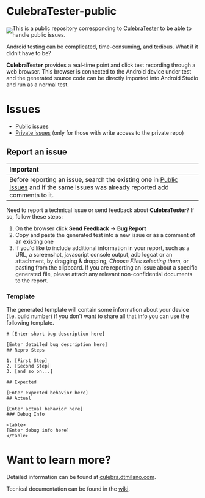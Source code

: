 # CulebraTester-public
<a href="#"><img src="https://github.com/dtmilano/AndroidViewClient/wiki/images/culebra-logo-transparent-204x209-rb-border.png" align="left" hspace="0" vspace="6"></a>

This is a public repository corresponding to [CulebraTester](https://github.com/dtmilano/CulebraTester) to be able to handle public issues.

Android testing can be complicated, time-consuming, and tedious. What if it didn’t have to be?

**CulebraTester** provides a real-time point and click test recording through a web browser. This browser is connected to the Android device under test and the generated source code can be directly imported into Android Studio and run as a normal test.


# Issues
- [Public issues](https://github.com/dtmilano/CulebraTester-public/issues)
- [Private issues](https://github.com/dtmilano/CulebraTester/issues) (only for those with write access to the private repo)

## Report an issue
| Important |
|:----------|
|Before reporting an issue, search the existing one in [Public issues](https://github.com/dtmilano/CulebraTester-public/issues) and if the same issues was already reported add comments to it.|

Need to report a technical issue or send feedback about **CulebraTester**? If so, follow these steps:

1. On the browser click **Send Feedback** -> **Bug Report**
2. Copy and paste the generated test into a new issue or as a comment of an existing one
3. If you'd like to include additional information in your report, such as a URL, a screenshot, javascript console output, adb logcat or an attachment, by dragging & dropping, *Choose Files selecting them*, or pasting from the clipboard. If you are reporting an issue about a specific generated file, please attach any relevant non-confidential documents to the report.

### Template
The generated template will contain some information about your device (i.e. build number) if you don't want to share all that info you can use the following template.

```
# [Enter short bug description here]

[Enter detailed bug description here]
## Repro Steps

1. [First Step]
2. [Second Step]
3. [and so on...]

## Expected

[Enter expected behavior here]
## Actual

[Enter actual behavior here]
### Debug Info

<table>
[Enter debug info here]
</table>
```

# Want to learn more?
Detailed information can be found at [culebra.dtmilano.com](http://culebra.dtmilano.com/).

Tecnical documentation can be found in the [wiki](https://github.com/dtmilano/CulebraTester-public/wiki).
